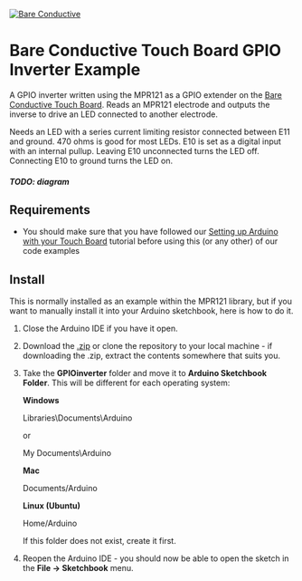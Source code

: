 [![Bare Conductive](http://bareconductive.com/assets/images/LOGO_256x106.png)](http://www.bareconductive.com/)

# Bare Conductive Touch Board GPIO Inverter Example

A GPIO inverter written using the MPR121 as a GPIO extender on the [Bare Conductive Touch Board](http://www.bareconductive.com/touch-board). Reads an MPR121 electrode and outputs the inverse to drive an LED connected to another electrode.

Needs an LED with a series current limiting resistor connected between E11 and ground. 470 ohms is good for most LEDs. E10 is set as a digital input with an internal pullup. Leaving E10 unconnected turns the LED off. Connecting E10 to ground turns the LED on.

##### TODO: diagram

## Requirements

* You should make sure that you have followed our [Setting up Arduino with your Touch Board](http://www.bareconductive.com/make/setting-up-arduino-with-your-touch-board/) tutorial before using this (or any other) of our code examples

## Install

This is normally installed as an example within the MPR121 library, but if you want to manually install it into your Arduino sketchbook, here is how to do it.

1. Close the Arduino IDE if you have it open.
1. Download the [.zip](https://github.com/BareConductive/mpr121/archive/public.zip) or clone the repository to your local machine - if downloading the .zip, extract the contents somewhere that suits you.
1. Take the **GPIOinverter** folder and move it to **Arduino Sketchbook Folder**. This will be different for each operating system: 

	**Windows**
	
	Libraries\\Documents\\Arduino
	
	or
	
	My Documents\\Arduino	
	
	**Mac**
	
	Documents/Arduino
	
	**Linux (Ubuntu)**
	
	Home/Arduino


	If this folder does not exist, create it first.
1. Reopen the Arduino IDE - you should now be able to open the sketch in the **File -> Sketchbook** menu.
